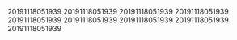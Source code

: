 20191118051939
20191118051939
20191118051939
20191118051939
20191118051939
20191118051939
20191118051939
20191118051939
20191118051939
